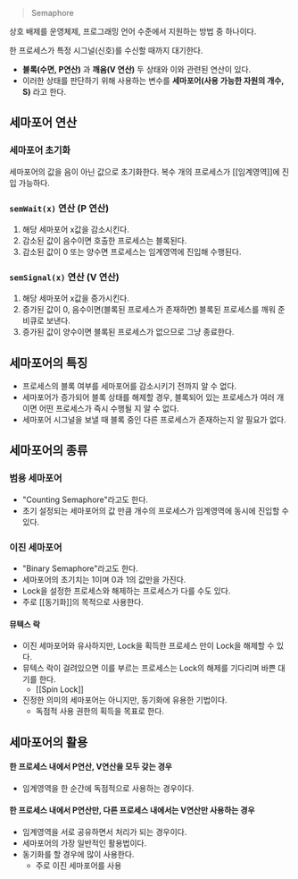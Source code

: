 >Semaphore

상호 배제를 운영체제, 프로그래밍 언어 수준에서 지원하는 방법 중 하나이다.

한 프로세스가 특정 시그널(신호)를 수신할 때까지 대기한다.
- **블록(수면, P연산)** 과 **깨움(V 연산)** 두 상태와 이와 관련된 연산이 있다.
- 이러한 상태를 판단하기 위해 사용하는 변수를 **세마포어(사용 가능한 자원의 개수, S)** 라고 한다.


## 세마포어 연산

### 세마포어 초기화

세마포어의 값을 음이 아닌 값으로 초기화한다.
복수 개의 프로세스가 [[임계영역]]에 진입 가능하다.

### `semWait(x)` 연산 (P 연산)

1. 해당 세마포어 x값을 감소시킨다.
2. 감소된 값이 음수이면 호출한 프로세스는 블록된다.
3. 감소된 값이 0 또는 양수면 프로세스는 임계영역에 진입해 수행된다.

### `semSignal(x)` 연산 (V 연산)

1. 해당 세마포어 x값을 증가시킨다.
2. 증가된 값이 0, 음수이면(블록된 프로세스가 존재하면) 블록된 프로세스를 깨워 준비큐로 보낸다.
3. 증가된 값이 양수이면 블록된 프로세스가 없으므로 그냥 종료한다.


## 세마포어의 특징

- 프로세스의 블록 여부를 세마포어를 감소시키기 전까지 알 수 없다.
- 세마포어가 증가되어 블록 상태를 해제할 경우, 블록되어 있는 프로세스가 여러 개이면 어떤 프로세스가 즉시 수행될 지 알 수 없다.
- 세마포어 시그널을 보낼 때 블록 중인 다른 프로세스가 존재하는지 알 필요가 없다.


## 세마포어의 종류

### 범용 세마포어

- "Counting Semaphore"라고도 한다.
- 초기 설정되는 세마포어의 값 만큼 개수의 프로세스가 임계영역에 동시에 진입할 수 있다.

### 이진 세마포어

- "Binary Semaphore"라고도 한다.
- 세마포어의 초기치는 1이며 0과 1의 값만을 가진다.
- Lock을 설정한 프로세스와 해제하는 프로세스가 다를 수도 있다.
- 주로 [[동기화]]의 목적으로 사용한다.

#### 뮤텍스 락

- 이진 세마포어와 유사하지만, Lock을 획득한 프로세스 만이 Lock을 해제할 수 있다.
- 뮤텍스 락이 걸려있으면 이를 부르는 프로세스는 Lock의 해제를 기다리며 바쁜 대기를 한다.
	- [[Spin Lock]]
- 진정한 의미의 세마포어는 아니지만, 동기화에 유용한 기법이다. 
	- 독점적 사용 권한의 획득을 목표로 한다.


## 세마포어의 활용

#### 한 프로세스 내에서 P연산, V연산을 모두 갖는 경우

- 임계영역을 한 순간에 독점적으로 사용하는 경우이다.

#### 한 프로세스 내에서 P연산만, 다른 프로세스 내에서는 V연산만 사용하는 경우

- 임계영역을 서로 공유하면서 처리가 되는 경우이다.
- 세마포어의 가장 일반적인 활용법이다.
- 동기화를 할 경우에 많이 사용한다.
	- 주로 이진 세마포어를 사용
